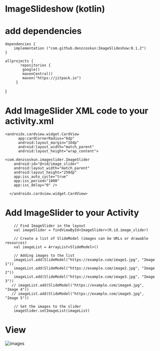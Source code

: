 # ImageSlideshow (kotlin)

# add dependencies 

	dependencies {
		implementation ("com.github.denzcoskun:ImageSlideshow:0.1.2")
	}

	allprojects {
		   repositories {
	        google()
	        mavenCentral()
	        maven("https://jitpack.io")
	     }
}


# Add ImageSlider XML code to your activity.xml

	<androidx.cardview.widget.CardView
	      app:cardCornerRadius="6dp"
	      android:layout_margin="16dp"
	      android:layout_width="match_parent"
	      android:layout_height="wrap_content">

    <com.denzcoskun.imageslider.ImageSlider
        android:id="@+id/image_slider"
        android:layout_width="match_parent"
        android:layout_height="250dp"
        app:iss_auto_cycle="true"
        app:iss_period="1000"
        app:iss_delay="0" />

	  </androidx.cardview.widget.CardView>

# Add ImageSlider to your Activity

        // Find ImageSlider in the layout
        val imageSlider = findViewById<ImageSlider>(R.id.image_slider)

        // Create a list of SlideModel (images can be URLs or drawable resources)
        val imageList = ArrayList<SlideModel>()

        // Adding images to the list
        imageList.add(SlideModel("https://example.com/image1.jpg", "Image 1"))
        imageList.add(SlideModel("https://example.com/image2.jpg", "Image 2"))
        imageList.add(SlideModel("https://example.com/image3.jpg", "Image 3"))
       // imageList.add(SlideModel("https://example.com/image4.jpg", "Image 4"))
       // imageList.add(SlideModel("https://example.com/image5.jpg", "Image 5"))

        // Set the images to the slider
        imageSlider.setImageList(imageList)

# View 

![images](https://github.com/user-attachments/assets/85354ff3-9eb4-4a41-bfc4-39075f431671)




